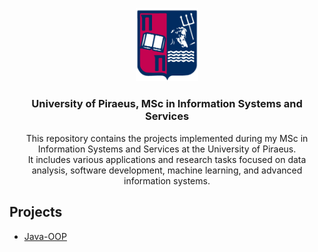 <p align="center">
  <img src="unipi_logo.png" alt="University of Piraeus" width="100" /> 
</p>

<h3 align="center">University of Piraeus, MSc in Information Systems and Services</h3>

<p align="center">
  This repository contains the projects implemented during my MSc in Information Systems and Services at the University of Piraeus.<br>
  It includes various applications and research tasks focused on data analysis, software development, machine learning, and advanced information systems.
</p>

## Projects

- [Java-OOP](./Java-OOP/Countries-API-Java)
